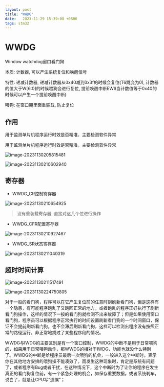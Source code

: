 ```yaml
---
layout: post
title: "WWDG" 
date:   2023-11-29 15:39:08 +0800
tags: stm32
---
```


# WWDG

Window watchdog窗口看门狗

本质: 计数器, 可以产生系统复位和唤醒信号

特性: 递减计数器, 递减计数器从0x40减到0x3f的时候会复位(T6跳变为0), 计数器的值大于W[6:0]的时候喂狗会进行复位, 提前唤醒中断EWI(当计数值等于0x40的时候可以产生一个提前唤醒中断)

喂狗: 在窗口期里面重装载, 防止复位

## 作用

用于监测单片机程序运行时效是否精准，主要检测软件异常

用于监测单片机程序运行时效是否精准，主要检测软件异常

![image-20231130205815481](https://picture-01-1316374204.cos.ap-beijing.myqcloud.com/image/202311302058556.png)



![image-20231130210602940](https://picture-01-1316374204.cos.ap-beijing.myqcloud.com/image/202311302106002.png)

## 寄存器

+ WWDG_CR控制寄存器

![image-20231130210654925](https://picture-01-1316374204.cos.ap-beijing.myqcloud.com/image/202311302106966.png)

> 没有重装载寄存器, 直接对这几个位进行操作

+ WWDG_CFR配置寄存器

![image-20231130210927467](https://picture-01-1316374204.cos.ap-beijing.myqcloud.com/image/202311302109515.png)

+ WWDG_SR状态寄存器

![image-20231130211040319](https://picture-01-1316374204.cos.ap-beijing.myqcloud.com/image/202311302110354.png)

## 超时时间计算

![image-20231130211517491](https://picture-01-1316374204.cos.ap-beijing.myqcloud.com/image/202311302115542.png)



![image-20231130224750805](https://picture-01-1316374204.cos.ap-beijing.myqcloud.com/image/202311302247850.png)



对于一般的看门狗，程序可以在它产生复位前的任意时刻刷新看门狗，但是这样有一个隐患，有可能程序跑乱了又跑回正常的地方，或者跑乱的程序正好执行了刷新看门狗操作，这样的情况下一按的看门狗就检测不出来故障了；但是如果使用窗口看门狗，程序员可以根据程序正常执行的时间设置刷新看门狗的一个时间窗口，保证不会提前刷新看门狗，也不会滞后刷新看门狗，这样可以检测出程序没有按照正常的路径运行，非正常地跳过了某些程序段的情况。

WWDG与IWDG的主要区别是有一个窗口控制，WWDG的中断不是用于日常喂狗的，如果用于日常喂狗动作，那WWDG的相对于IWDG，功能也就没什么特别了。WWDG的中断是给程序员最后一次喂狗的机会，一般进入这个中断时，表示你在其他地方安排的喂狗操不能凑效了，而发生这种现象时，肯定是系统有问题了，或者程序有Bug或者干扰，在这种情况下，这个中断时为了让你的程序在发生真正的看门狗复位前，有一个紧急处理的机会，如保存重要数据，或者系统刹车，说白了，就是让CPU写“遗嘱”；








